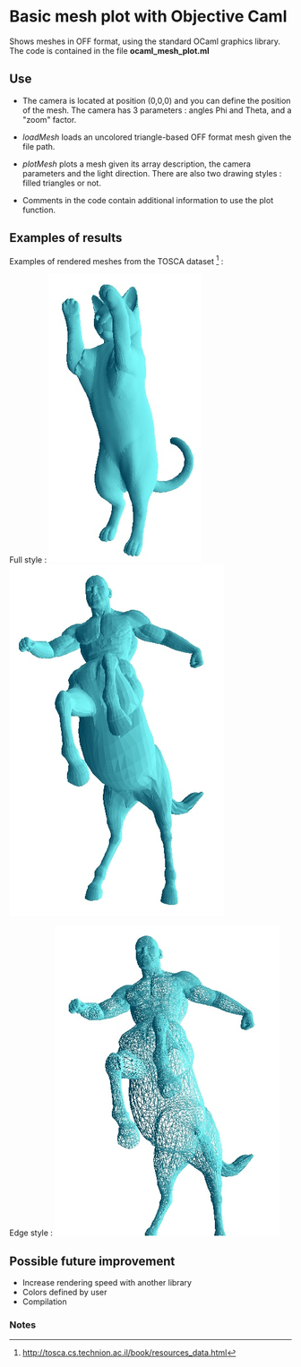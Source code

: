 # Basic mesh plot with Objective Caml
Shows meshes in OFF format, using the standard OCaml graphics library.
The code is contained in the file **ocaml_mesh_plot.ml**

## Use
 - The camera is located at position (0,0,0) and you can define the position of the mesh. The camera has 3 parameters : angles Phi and Theta, and a "zoom" factor.

- *loadMesh* loads an uncolored triangle-based OFF format mesh given the file path.

- *plotMesh* plots a mesh given its array description, the camera parameters and the light direction.
There are also two drawing styles : filled triangles or not.

- Comments in the code contain additional information to use the plot function.

## Examples of results
Examples of rendered meshes from the TOSCA dataset [^1] :

Full style :
![image](https://raw.githubusercontent.com/Bleuje/ocaml-mesh-plot/master/pictures/cat1_ocaml.jpg)
![image](https://raw.githubusercontent.com/Bleuje/ocaml-mesh-plot/master/pictures/centaur1_ocaml.jpg)

Edge style :
![image](https://raw.githubusercontent.com/Bleuje/ocaml-mesh-plot/master/pictures/centaur1_edge_ocaml.jpg)

## Possible future improvement
- Increase rendering speed with another library
- Colors defined by user
- Compilation

### Notes
[^1]: http://tosca.cs.technion.ac.il/book/resources_data.html
